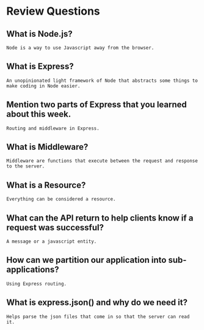 # Review Questions

## What is Node.js?

    Node is a way to use Javascript away from the browser.

## What is Express?

    An unopinionated light framework of Node that abstracts some things to make coding in Node easier.

## Mention two parts of Express that you learned about this week.

    Routing and middleware in Express.

## What is Middleware?

    Middleware are functions that execute between the request and response to the server.

## What is a Resource?

    Everything can be considered a resource.

## What can the API return to help clients know if a request was successful?

    A message or a javascript entity.

## How can we partition our application into sub-applications?

    Using Express routing.

## What is express.json() and why do we need it?

    Helps parse the json files that come in so that the server can read it.
